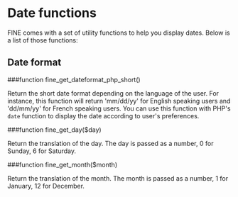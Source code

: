 Date functions
==============

FINE comes with a set of utility functions to help you display dates. Below is a list of those functions:

Date format
-----------

###function fine_get_dateformat_php_short()

Return the short date format depending on the language of the user.
For instance, this function will return 'mm/dd/yy' for English speaking users and 'dd/mm/yy'
for French speaking users. You can use this function with PHP's <code>date</code> function to
display the date according to user's preferences.

###function fine_get_day($day)

Return the translation of the day. The day is passed as a number, 0 for Sunday, 6 for Saturday.

###function fine_get_month($month)

Return the translation of the month. The month is passed as a number, 1 for January, 12 for December.

